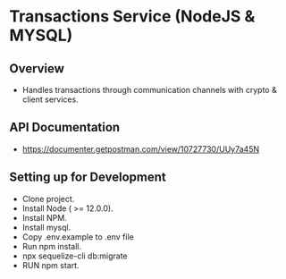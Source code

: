 # Transactions Service (NodeJS & MYSQL)

## Overview
- Handles transactions through communication channels with crypto & client services.

## API Documentation
- https://documenter.getpostman.com/view/10727730/UUy7a45N


## Setting up for Development

- Clone project.
- Install Node ( >= 12.0.0).
- Install NPM.
- Install mysql.
- Copy .env.example to .env file
- Run npm install.
- npx sequelize-cli db:migrate
- RUN npm start.
